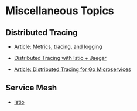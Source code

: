 #  Miscellaneous Topics

## Distributed Tracing

* [Article: Metrics, tracing, and logging](https://peter.bourgon.org/blog/2017/02/21/metrics-tracing-and-logging.html)

* [Distributed Tracing with Istio + Jaegar](https://istio.io/docs/tasks/observability/distributed-tracing/)

* [Article: Distributed Tracing for Go Microservices](https://medium.com/swlh/distributed-tracing-for-go-microservice-with-opentracing-1fc1aec76b3e)

## Service Mesh

* [Istio](https://istio.io/)
